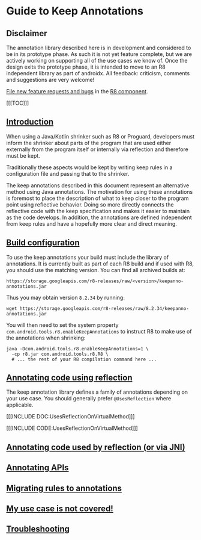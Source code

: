 # Guide to Keep Annotations

## Disclaimer

The annotation library described here is in development and considered to be in
its prototype phase. As such it is not yet feature complete, but we are actively
working on supporting all of the use cases we know of. Once the design exits the
prototype phase, it is intended to move to an R8 independent library as part of
androidx. All feedback: criticism, comments and suggestions are very welcome!

[File new feature requests and
bugs](https://issuetracker.google.com/issues/new?component=326788) in the
[R8 component](https://issuetracker.google.com/issues?q=status:open%20componentid:326788).


[[[TOC]]]


## [Introduction](introduction)

When using a Java/Kotlin shrinker such as R8 or Proguard, developers must inform
the shrinker about parts of the program that are used either externally from the
program itself or internally via reflection and therefore must be kept.

Traditionally these aspects would be kept by writing keep rules in a
configuration file and passing that to the shrinker.

The keep annotations described in this document represent an alternative method
using Java annotations. The motivation for using these annotations is foremost
to place the description of what to keep closer to the program point using
reflective behavior. Doing so more directly connects the reflective code with
the keep specification and makes it easier to maintain as the code develops. In
addition, the annotations are defined independent from keep rules and have a
hopefully more clear and direct meaning.


## [Build configuration](build-configuration)

To use the keep annotations your build must include the library of
annotations. It is currently built as part of each R8 build and if used with R8,
you should use the matching version. You can find all archived builds at:

```
https://storage.googleapis.com/r8-releases/raw/<version>/keepanno-annotations.jar
```

Thus you may obtain version `8.2.34` by running:

```
wget https://storage.googleapis.com/r8-releases/raw/8.2.34/keepanno-annotations.jar
```

You will then need to set the system property
`com.android.tools.r8.enableKeepAnnotations` to instruct R8 to make use of the
annotations when shrinking:

```
java -Dcom.android.tools.r8.enableKeepAnnotations=1 \
  -cp r8.jar com.android.tools.r8.R8 \
  # ... the rest of your R8 compilation command here ...
```

## [Annotating code using reflection](using-reflection)

The keep annotation library defines a family of annotations depending on your
use case. You should generally prefer `@UsesReflection` where applicable.

[[[INCLUDE DOC:UsesReflectionOnVirtualMethod]]]

[[[INCLUDE CODE:UsesReflectionOnVirtualMethod]]]


## [Annotating code used by reflection (or via JNI)](used-by-reflection)


## [Annotating APIs](apis)


## [Migrating rules to annotations](migrating-rules)


## [My use case is not covered!](other-uses)


## [Troubleshooting](troubleshooting)
